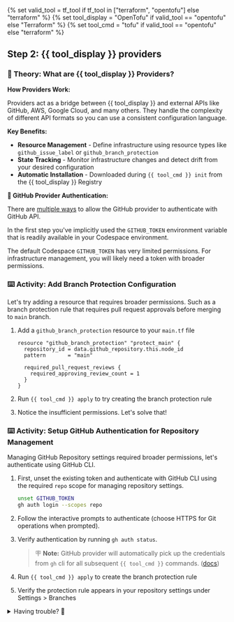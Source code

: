 {% set valid_tool = tf_tool if tf_tool in ["terraform", "opentofu"] else "terraform" %}
{% set tool_display = "OpenTofu" if valid_tool == "opentofu" else "Terraform" %}
{% set tool_cmd = "tofu" if valid_tool == "opentofu" else "terraform" %}

## Step 2: {{ tool_display }} providers

### 📖 Theory: What are {{ tool_display }} Providers?

**How Providers Work:**

Providers act as a bridge between {{ tool_display }} and external APIs like GitHub, AWS, Google Cloud, and many others. They handle the complexity of different API formats so you can use a consistent configuration language.

**Key Benefits:**

- **Resource Management** - Define infrastructure using resource types like `github_issue_label` or `github_branch_protection`
- **State Tracking** - Monitor infrastructure changes and detect drift from your desired configuration
- **Automatic Installation** - Downloaded during `{{ tool_cmd }} init` from the {{ tool_display }} Registry

**🔐 GitHub Provider Authentication:**

There are [multiple ways](https://registry.terraform.io/providers/integrations/github/latest/docs#authentication) to allow the GitHub provider to authenticate with GitHub API.

In the first step you've implicitly used the `GITHUB_TOKEN` environment variable that is readily available in your Codespace environment.

The default Codespace `GITHUB_TOKEN` has very limited permissions. For infrastructure management, you will likely need a token with broader permissions. 



### ⌨️ Activity: Add Branch Protection Configuration

Let's try adding a resource that requires broader permissions. Such as a branch protection rule that requires pull request approvals before merging to `main` branch.

1. Add a `github_branch_protection` resource to your `main.tf` file

   ```hcl
   resource "github_branch_protection" "protect_main" {
     repository_id = data.github_repository.this.node_id
     pattern       = "main"

     required_pull_request_reviews {
       required_approving_review_count = 1
     }
   }
   ```

1. Run `{{ tool_cmd }} apply` to try creating the branch protection rule
1. Notice the insufficient permissions. Let's solve that!

### ⌨️ Activity: Setup GitHub Authentication for Repository Management

Managing GitHub Repository settings required broader permissions, let's authenticate using GitHub CLI.

1. First, unset the existing token and authenticate with GitHub CLI using the required `repo` scope for managing repository settings.

   ```bash
   unset GITHUB_TOKEN
   gh auth login --scopes repo
   ```

1. Follow the interactive prompts to authenticate (choose HTTPS for Git operations when prompted).
1. Verify authentication by running `gh auth status`.
   > 🪧 **Note:** GitHub provider will automatically pick up the credentials from `gh` cli for all subsequent `{{ tool_cmd }}` commands. ([docs](https://registry.terraform.io/providers/integrations/github/latest/docs#github-cli))
1. Run `{{ tool_cmd }} apply` to create the branch protection rule
1. Verify the protection rule appears in your repository settings under Settings > Branches

<details>
<summary>Having trouble? 🤷</summary><br/>

- Add the branch protection resource to the end of your `main.tf` file, after the existing resources
- Make sure the indentation matches the other resources in your file
- If `{{ tool_cmd }} plan` shows errors, check that all braces and quotes are properly matched
- Verify the protection rule in your repository by going to Settings > Branches
- If the rule doesn't appear, check the terminal output for any error messages

</details>
